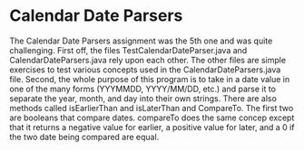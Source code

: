 # Calendar Date Parsers

The Calendar Date Parsers assignment was the 5th one and was quite challenging. First off, the files TestCalendarDateParser.java and CalendarDateParsers.java rely upon each other. The other files are simple exercises to test various concepts used in the CalendarDateParsers.java file. Second, the whole purpose of this program is to take in a date value in one of the many forms (YYYMMDD, YYYY/MM/DD, etc.) and parse it to separate the year, month, and day into their own strings. There are also methods called isEarlierThan and isLaterThan and CompareTo. The first two are booleans that compare dates. compareTo does the same concep except that it returns a negative value for earlier, a positive value for later, and a 0 if the two date being compared are equal.
